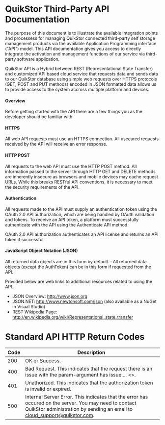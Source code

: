 # QuikStor Third-Party API Documentation

The purpose of this document is to illustrate the available integration points and processess for managing QuikStor connected third-party self storage management products via the available Application Programming interface ("API") model. This API documentation gives you access to directly integrate the activation and management functions of our service via third-party software application.  

QuikStor API is a Hybrid between REST (Representational State Transfer) and customized API based cloud service that requests data and sends data to our QuikStor database using simple web requests over HTTPS protocols (GET, POST and PUT methods) encoded in JSON formatted data allows us to provide access to the system accross multiple platform and devices. 

#### Overview
Before getting started with the API there are a few things you as the developer should be familiar with.

#### HTTPS 
All web API requests must use an HTTPS connection. All usecured requests received by the API will receive an error response.

#### HTTP POST
All requests to the web API must use the HTTP POST method. All information passed to the server through HTTP GET and DELETE methods are inherently insecure as browsers and mobile devices may cache request URLs.  While this breaks RESTful API conventions, it is necessary to meet the security requirements of the API.

#### Authentication 
All requests made to the API must supply an authentication token using the OAuth 2.0 API authorization, which are being handled by OAuth validation and tokens. To receive an API token, a platform must successfully authenticate with the API using the Authenticate API method. 

OAuth 2.0 API authorization authenticates an API license and returns an API token if successful.

#### JavaScript Object Notation (JSON)
All returned data objects are in this form by default.
: All returned data objects (except the AuthToken) can be in this form if requested from the API.

Provided below are web links to additional resources related to using the API.
- JSON Overview: http://www.json.org
- JSON.NET: http://www.newtonsoft.com/json (also available as a NuGet in Visual Studio)
- REST Wikipedia Page: http://en.wikipedia.org/wiki/Representational_state_transfer

# Standard API HTTP Return Codes

Code | Description
---------|----------
 200 | OK or Success.  
 400 | Bad Request. This indicates that the request there is an issue with the param-argument has issue.... <>. 
 401 | Unathorized. This indicates that the authorization token is invalid or expired.
 500 | Internal Server Error. This indicates that the error has occured on the server. You may need to contact QuikStor administration by sending an email to cloud_support@quikstor.com. 
